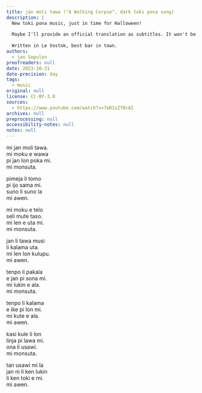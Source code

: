 ```yaml
---  
title: jan moli tawa ("A Walking Corpse", dark toki pona song)  
description: |  
  New toki pona music, just in time for Halloween!  
  
  Maybe I'll provide an official translation as subtitles. It won't be an easy task since there are a few double meanings. For example, "mi monsuta" can both be translated as "I'm a monster" and "I'm scared", and the song has an intended vagueness about its meaning(s). It has a sad side and a frightening one.  
  
  Written in Le Vostok, best bar in town.  
authors:  
  - jan Sepulon  
proofreaders: null  
date: 2023-10-31  
date-precision: day  
tags:  
  - music  
original: null  
license: CC-BY-3.0  
sources:  
  - https://www.youtube.com/watch?v=7eD1sZf8cAI  
archives: null  
preprocessing: null  
accessibility-notes: null  
notes: null  
---
```


mi jan moli tawa.  
mi moku e wawa  
pi jan lon poka mi.  
mi monsuta.

pimeja li tomo  
pi ijo sama mi.  
suno li suno la  
mi awen.


mi moku e telo  
seli mute taso.  
mi len e uta mi.  
mi monsuta.

jan li tawa musi  
li kalama uta.  
mi len lon kulupu.  
mi awen.


tenpo li pakala  
e jan pi sona mi.  
mi lukin e ala.  
mi monsuta.

tenpo li kalama  
e ike pi lon mi.  
mi kute e ala.  
mi awen.

kasi kule li lon  
linja pi lawa mi.  
ona li usawi.  
mi monsuta.

tan usawi mi la  
jan ni li ken lukin  
li ken toki e mi.  
mi awen.
